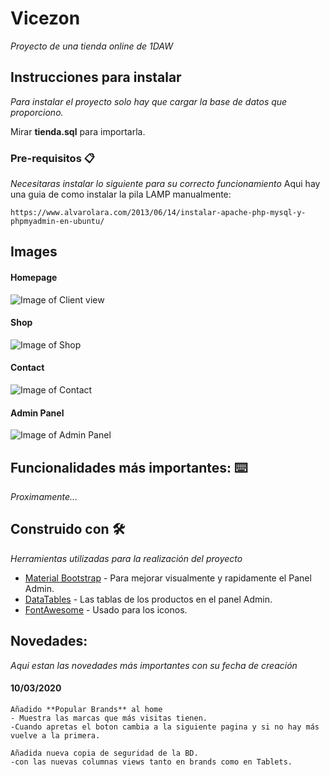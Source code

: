 # Vicezon

_Proyecto de una tienda online de 1DAW_

## Instrucciones para instalar

_Para instalar el proyecto solo hay que cargar la base de datos que proporciono._

Mirar **tienda.sql** para importarla.

### Pre-requisitos 📋

_Necesitaras instalar lo siguiente para su correcto funcionamiento_
Aqui hay una guia de como instalar la pila LAMP manualmente:
```
https://www.alvarolara.com/2013/06/14/instalar-apache-php-mysql-y-phpmyadmin-en-ubuntu/
```

## Images
#### Homepage
![Image of Client view](https://i.imgur.com/ytT7vZu.jpg)
#### Shop
![Image of Shop](https://i.imgur.com/YKTPp3i.png)
#### Contact
![Image of Contact](https://i.imgur.com/wrC01mc.png)
#### Admin Panel
![Image of Admin Panel](https://i.imgur.com/u2nB71P.png)

## Funcionalidades más importantes: ⌨️

_Proximamente..._

## Construido con 🛠️

_Herramientas utilizadas para la realización del proyecto_

* [Material Bootstrap](https://mdbootstrap.com/) - Para mejorar visualmente y rapidamente el Panel Admin.
* [DataTables](https://datatables.net/) - Las tablas de los productos en el panel Admin.
* [FontAwesome](https://fontawesome.com/) - Usado para los iconos.

## Novedades:
_Aqui estan las novedades más importantes con su fecha de creación_

#### 10/03/2020
```
Añadido **Popular Brands** al home
- Muestra las marcas que más visitas tienen.
-Cuando apretas el boton cambia a la siguiente pagina y si no hay más vuelve a la primera.

Añadida nueva copia de seguridad de la BD.
-con las nuevas columnas views tanto en brands como en Tablets.
```

